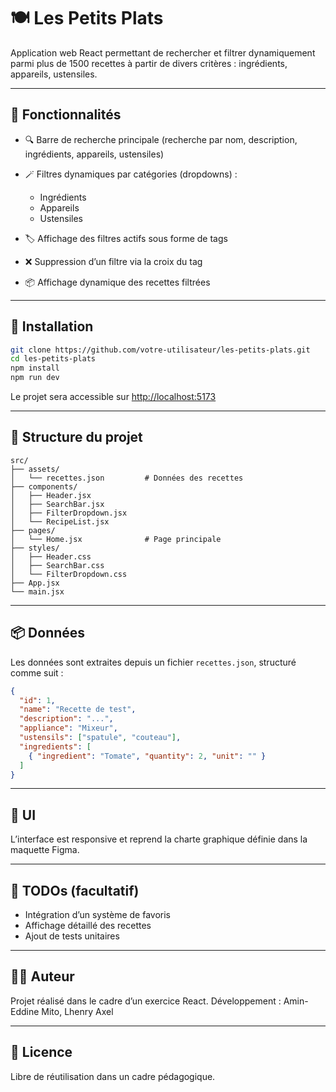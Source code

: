 # 🍽️ Les Petits Plats

Application web React permettant de rechercher et filtrer dynamiquement parmi plus de 1500 recettes à partir de divers critères : ingrédients, appareils, ustensiles.

---

## 🔧 Fonctionnalités

* 🔍 Barre de recherche principale (recherche par nom, description, ingrédients, appareils, ustensiles)
* 🪄 Filtres dynamiques par catégories (dropdowns) :

  * Ingrédients
  * Appareils
  * Ustensiles
* 🏷️ Affichage des filtres actifs sous forme de tags
* ❌ Suppression d’un filtre via la croix du tag
* 📦 Affichage dynamique des recettes filtrées

---

## 🚀 Installation

```bash
git clone https://github.com/votre-utilisateur/les-petits-plats.git
cd les-petits-plats
npm install
npm run dev
```

Le projet sera accessible sur [http://localhost:5173](http://localhost:5173)

---

## 📂 Structure du projet

```
src/
├── assets/
│   └── recettes.json         # Données des recettes
├── components/
│   ├── Header.jsx
│   ├── SearchBar.jsx
│   ├── FilterDropdown.jsx
│   └── RecipeList.jsx
├── pages/
│   └── Home.jsx              # Page principale
├── styles/
│   ├── Header.css
│   ├── SearchBar.css
│   └── FilterDropdown.css
├── App.jsx
└── main.jsx
```

---

## 📦 Données

Les données sont extraites depuis un fichier `recettes.json`, structuré comme suit :

```json
{
  "id": 1,
  "name": "Recette de test",
  "description": "...",
  "appliance": "Mixeur",
  "ustensils": ["spatule", "couteau"],
  "ingredients": [
    { "ingredient": "Tomate", "quantity": 2, "unit": "" }
  ]
}
```

---

## 🎨 UI

L’interface est responsive et reprend la charte graphique définie dans la maquette Figma.

---

## 📌 TODOs (facultatif)

* Intégration d’un système de favoris
* Affichage détaillé des recettes
* Ajout de tests unitaires

---

## 🧑‍💻 Auteur

Projet réalisé dans le cadre d’un exercice React.
Développement : Amin-Eddine Mito, Lhenry Axel

---

## 📄 Licence

Libre de réutilisation dans un cadre pédagogique.
